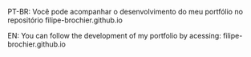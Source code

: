 PT-BR:
  Você pode acompanhar o desenvolvimento do meu portfólio no repositório filipe-brochier.github.io

EN:
  You can follow the development of my portfolio by acessing: filipe-brochier.github.io